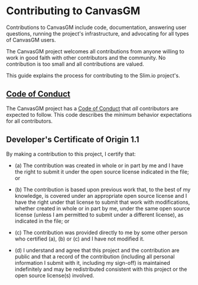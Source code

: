 # Contributing to CanvasGM

Contributions to CanvasGM include code, documentation, answering user questions,
running the project's infrastructure, and advocating for all types of CanvasGM
users.

The CanvasGM project welcomes all contributions from anyone willing to work in
good faith with other contributors and the community. No contribution is too
small and all contributions are valued.

This guide explains the process for contributing to the Slim.io project's.

## [Code of Conduct](./CODE_OF_CONDUCT.md)

The CanvasGM project has a
[Code of Conduct](./CODE_OF_CONDUCT.md)
that *all* contributors are expected to follow. This code describes the
*minimum* behavior expectations for all contributors.

<a id="developers-certificate-of-origin"></a>
## Developer's Certificate of Origin 1.1

By making a contribution to this project, I certify that:

* (a) The contribution was created in whole or in part by me and I
  have the right to submit it under the open source license
  indicated in the file; or

* (b) The contribution is based upon previous work that, to the best
  of my knowledge, is covered under an appropriate open source
  license and I have the right under that license to submit that
  work with modifications, whether created in whole or in part
  by me, under the same open source license (unless I am
  permitted to submit under a different license), as indicated
  in the file; or

* (c) The contribution was provided directly to me by some other
  person who certified (a), (b) or (c) and I have not modified
  it.

* (d) I understand and agree that this project and the contribution
  are public and that a record of the contribution (including all
  personal information I submit with it, including my sign-off) is
  maintained indefinitely and may be redistributed consistent with
  this project or the open source license(s) involved.
